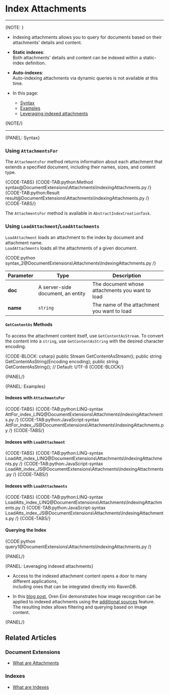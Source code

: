 # Index Attachments
---

{NOTE: }

* Indexing attachments allows you to query for documents based on their attachments' details and content.

* **Static indexes**:   
  Both attachments' details and content can be indexed within a static-index definition.

* **Auto-indexes**:  
  Auto-indexing attachments via dynamic queries is not available at this time.


* In this page:  
  * [Syntax](../../document-extensions/attachments/indexing#syntax)  
  * [Examples](../../document-extensions/attachments/indexing#examples)  
  * [Leveraging indexed attachments](../../document-extensions/attachments/indexing#leveraging-indexed-attachments)  

{NOTE/}

---

{PANEL: Syntax}

### Using `AttachmentsFor`

The `AttachmentsFor` method returns information about each attachment that extends 
a specified document, including their names, sizes, and content type.  

{CODE-TABS}
{CODE-TAB:python:Method syntax@DocumentExtensions\Attachments\IndexingAttachments.py /}
{CODE-TAB:python:Result result@DocumentExtensions\Attachments\IndexingAttachments.py /}
{CODE-TABS/}

The `AttachmentsFor` method is available in `AbstractIndexCreationTask`.

### Using `LoadAttachment`/`LoadAttachments`

`LoadAttachment` loads an attachment to the index by document and attachment name.  
`LoadAttachments` loads all the attachments of a given document.  

{CODE:python syntax_2@DocumentExtensions\Attachments\IndexingAttachments.py /}

| Parameter | Type | Description |
| - | - | - |
| **doc** | A server-side document, an entity | The document whose attachments you want to load |
| **name** | `string` | The name of the attachment you want to load |

#### `GetContentAs` Methods

To access the attachment content itself, use `GetContentAsStream`. To 
convert the content into a `string`, use `GetContentAsString` with 
the desired character encoding.  

{CODE-BLOCK: csharp}
public Stream GetContentAsStream();
public string GetContentAsString(Encoding encoding);
public string GetContentAsString(); // Default: UTF-8
{CODE-BLOCK/}

{PANEL/}

{PANEL: Examples}

#### Indexes with `AttachmentsFor`

{CODE-TABS}
{CODE-TAB:python:LINQ-syntax AttFor_index_LINQ@DocumentExtensions\Attachments\IndexingAttachments.py /}
{CODE-TAB:python:JavaScript-syntax AttFor_index_JS@DocumentExtensions\Attachments\IndexingAttachments.py /}
{CODE-TABS/}

#### Indexes with `LoadAttachment`

{CODE-TABS}
{CODE-TAB:python:LINQ-syntax LoadAtt_index_LINQ@DocumentExtensions\Attachments\IndexingAttachments.py /}
{CODE-TAB:python:JavaScript-syntax LoadAtt_index_JS@DocumentExtensions\Attachments\IndexingAttachments.py /}
{CODE-TABS/}

#### Indexes with `LoadAttachments`

{CODE-TABS}
{CODE-TAB:python:LINQ-syntax LoadAtts_index_LINQ@DocumentExtensions\Attachments\IndexingAttachments.py /}
{CODE-TAB:python:JavaScript-syntax LoadAtts_index_JS@DocumentExtensions\Attachments\IndexingAttachments.py /}
{CODE-TABS/}

#### Querying the Index

{CODE:python query1@DocumentExtensions\Attachments\IndexingAttachments.py /}

{PANEL/}

{PANEL: Leveraging indexed attachments}

* Access to the indexed attachment content opens a door to many different applications,  
  including ones that can be integrated directly into RavenDB.

* In this [blog post](https://ayende.com/blog/192001-B/using-machine-learning-with-ravendb),
  Oren Eini demonstrates how image recognition can be applied to indexed attachments using the 
  [additional sources](../../indexes/extending-indexes) feature.  
  The resulting index allows filtering and querying based on image content.  

{PANEL/}

## Related Articles

### Document Extensions

- [What are Attachments](../../document-extensions/attachments/what-are-attachments)  

### Indexes

- [What are Indexes](../../indexes/what-are-indexes)

